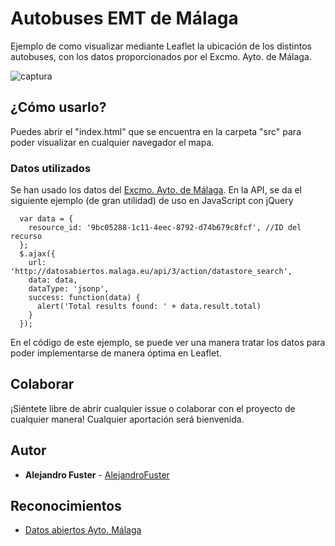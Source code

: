 # Autobuses EMT de Málaga

Ejemplo de como visualizar mediante Leaflet la ubicación de los distintos autobuses, con los datos proporcionados por el Excmo. Ayto. de Málaga.

![captura](https://user-images.githubusercontent.com/9201111/44165000-e2466380-a0c7-11e8-9d32-07b5203bdb7c.PNG)

## ¿Cómo usarlo?

Puedes abrir el "index.html" que se encuentra en la carpeta "src" para poder visualizar en cualquier navegador el mapa.

### Datos utilizados

Se han usado los datos del [Excmo. Ayto. de Málaga](https://datosabiertos.malaga.eu/dataset/ubicaciones-de-autobuses-emt-en-tiempo-real/resource/9bc05288-1c11-4eec-8792-d74b679c8fcf/). En la API, se da el siguiente ejemplo (de gran utilidad) de uso en JavaScript con jQuery

```
  var data = {
    resource_id: '9bc05288-1c11-4eec-8792-d74b679c8fcf', //ID del recurso
  };
  $.ajax({
    url: 'http://datosabiertos.malaga.eu/api/3/action/datastore_search',
    data: data,
    dataType: 'jsonp',
    success: function(data) {
      alert('Total results found: ' + data.result.total)
    }
  });
```

En el código de este ejemplo, se puede ver una manera tratar los datos para poder implementarse de manera óptima en Leaflet.

## Colaborar

¡Siéntete libre de abrir cualquier issue o colaborar con el proyecto de cualquier manera! Cualquier aportación será bienvenida. 

## Autor

* **Alejandro Fuster** - [AlejandroFuster](https://github.com/AlejandroFuster)

## Reconocimientos

* [Datos abiertos Ayto. Málaga](https://datosabiertos.malaga.eu/)

